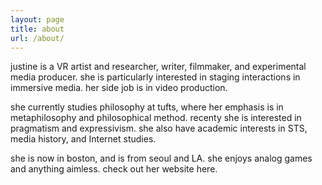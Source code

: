 ```yaml
---
layout: page
title: about
url: /about/
---
```

justine is a VR artist and researcher, writer, filmmaker, and experimental media producer. she is 
particularly interested in staging interactions in immersive media. her side job is in video production. 

she currently studies philosophy at tufts, where her emphasis is in metaphilosophy and
philosophical method. recenty she is interested in pragmatism and expressivism. she also have academic interests in
STS, media history, and Internet studies.

she is now in boston, and is from seoul and LA. she enjoys analog games and anything aimless. check out her website here.